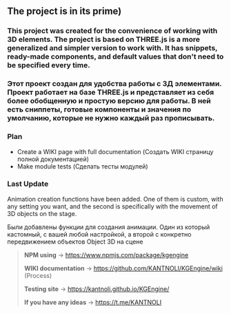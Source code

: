 ## The project is in its prime)

### This project was created for the convenience of working with 3D elements. The project is based on THREE.js is a more generalized and simpler version to work with. It has snippets, ready-made components, and default values that don't need to be specified every time.
### Этот проект создан для удобства работы с 3Д элементами. Проект работает на базе THREE.js и представляет из себя более обобщенную и простую версию для работы. В ней есть сниппеты, готовые компоненты и значения по умолчанию, которые не нужно каждый раз прописывать. 

###  **Plan**
- Create a WIKI page with full documentation (Создать WIKI страницу полной документацией)
- Make module tests (Сделать тесты модулей)

### Last Update
Animation creation functions have been added. One of them is custom, with any setting you want, and the second is specifically with the movement of 3D objects on the stage.

Были добавлены функции для создания анимации. Один из который кастомный, с вашей любой настройкой, а второй с конкретно передвижением объектов Object 3D на сцене


> **NPM using** -> https://www.npmjs.com/package/kgengine
> 
> **WIKI documentation** -> https://github.com/KANTNOLI/KGEngine/wiki (Process)
> 
> **Testing site** -> https://kantnoli.github.io/KGEngine/
>
> **If you have any ideas** -> https://t.me/KANTNOLI
